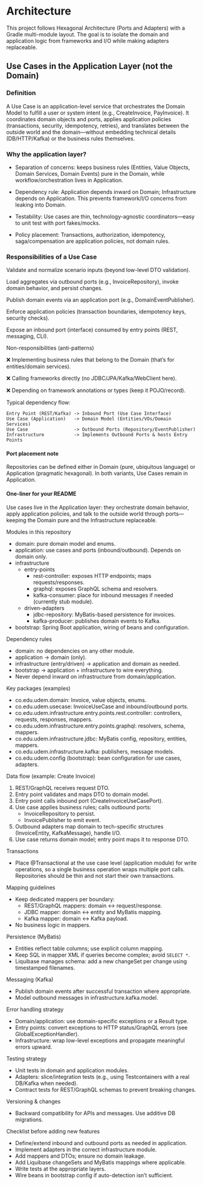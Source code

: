 # Architecture

This project follows Hexagonal Architecture (Ports and Adapters) with a Gradle multi-module layout. The goal is to isolate the domain and application logic from frameworks and I/O while making adapters replaceable.

## Use Cases in the Application Layer (not the Domain)

### Definition
A Use Case is an application-level service that orchestrates the Domain Model to fulfill a user or system intent (e.g., CreateInvoice, PayInvoice). It coordinates domain objects and ports, applies application policies (transactions, security, idempotency, retries), and translates between the outside world and the domain—without embedding technical details (DB/HTTP/Kafka) or the business rules themselves.

### Why the application layer?

- Separation of concerns: keeps business rules (Entities, Value Objects, Domain Services, Domain Events) pure in the Domain, while workflow/orchestration lives in Application.

- Dependency rule: Application depends inward on Domain; Infrastructure depends on Application. This prevents framework/I/O concerns from leaking into Domain.

- Testability: Use cases are thin, technology-agnostic coordinators—easy to unit test with port fakes/mocks.

- Policy placement: Transactions, authorization, idempotency, saga/compensation are application policies, not domain rules.

### Responsibilities of a Use Case

Validate and normalize scenario inputs (beyond low-level DTO validation).

Load aggregates via outbound ports (e.g., InvoiceRepository), invoke domain behavior, and persist changes.

Publish domain events via an application port (e.g., DomainEventPublisher).

Enforce application policies (transaction boundaries, idempotency keys, security checks).

Expose an inbound port (interface) consumed by entry points (REST, messaging, CLI).

Non-responsibilities (anti-patterns)

❌ Implementing business rules that belong to the Domain (that’s for entities/domain services).

❌ Calling frameworks directly (no JDBC/JPA/Kafka/WebClient here).

❌ Depending on framework annotations or types (keep it POJO/record).


Typical dependency flow:
````
Entry Point (REST/Kafka) -> Inbound Port (Use Case Interface)
Use Case (Application)   -> Domain Model (Entities/VOs/Domain Services)
Use Case                 -> Outbound Ports (Repository/EventPublisher)
Infrastructure           -> Implements Outbound Ports & hosts Entry Points
````
#### Port placement note

Repositories can be defined either in Domain (pure, ubiquitous language) or Application (pragmatic hexagonal). In both variants, Use Cases remain in Application.

#### One-liner for your README

Use cases live in the Application layer: they orchestrate domain behavior, apply application policies, and talk to the outside world through ports—keeping the Domain pure and the Infrastructure replaceable.

Modules in this repository
- domain: pure domain model and enums.
- application: use cases and ports (inbound/outbound). Depends on domain only.
- infrastructure
  - entry-points
    - rest-controller: exposes HTTP endpoints; maps requests/responses.
    - graphql: exposes GraphQL schema and resolvers.
    - kafka-consumer: place for inbound messages if needed (currently stub module).
  - driven-adapters
    - jdbc-repository: MyBatis-based persistence for invoices.
    - kafka-producer: publishes domain events to Kafka.
- bootstrap: Spring Boot application, wiring of beans and configuration.

Dependency rules
- domain: no dependencies on any other module.
- application → domain (only).
- infrastructure (entry/driven) → application and domain as needed.
- bootstrap → application + infrastructure to wire everything.
- Never depend inward on infrastructure from domain/application.

Key packages (examples)
- co.edu.udem.domain: Invoice, value objects, enums.
- co.edu.udem.usecase: InvoiceUseCase and inbound/outbound ports.
- co.edu.udem.infrastructure.entry.points.rest.controller: controllers, requests, responses, mappers.
- co.edu.udem.infrastructure.entry.points.graphql: resolvers, schema, mappers.
- co.edu.udem.infrastructure.jdbc: MyBatis config, repository, entities, mappers.
- co.edu.udem.infrastructure.kafka: publishers, message models.
- co.edu.udem.config (bootstrap): bean configuration for use cases, adapters.

Data flow (example: Create Invoice)
1. REST/GraphQL receives request DTO.
2. Entry point validates and maps DTO to domain model.
3. Entry point calls inbound port (CreateInvoiceUseCasePort).
4. Use case applies business rules; calls outbound ports:
   - InvoiceRepository to persist.
   - InvoicePublisher to emit event.
5. Outbound adapters map domain to tech-specific structures (InvoiceEntity, KafkaMessage), handle I/O.
6. Use case returns domain model; entry point maps it to response DTO.

Transactions
- Place @Transactional at the use case level (application module) for write operations, so a single business operation wraps multiple port calls. Repositories should be thin and not start their own transactions.

Mapping guidelines
- Keep dedicated mappers per boundary:
  - REST/GraphQL mappers: domain ↔ request/response.
  - JDBC mapper: domain ↔ entity and MyBatis mapping.
  - Kafka mapper: domain ↔ Kafka payload.
- No business logic in mappers.

Persistence (MyBatis)
- Entities reflect table columns; use explicit column mapping.
- Keep SQL in mapper XML if queries become complex; avoid `SELECT *`.
- Liquibase manages schema: add a new changeSet per change using timestamped filenames.

Messaging (Kafka)
- Publish domain events after successful transaction where appropriate.
- Model outbound messages in infrastructure.kafka.model.

Error handling strategy
- Domain/application: use domain-specific exceptions or a Result type.
- Entry points: convert exceptions to HTTP status/GraphQL errors (see GlobalExceptionHandler).
- Infrastructure: wrap low-level exceptions and propagate meaningful errors upward.

Testing strategy
- Unit tests in domain and application modules.
- Adapters: slice/integration tests (e.g., using Testcontainers with a real DB/Kafka when needed).
- Contract tests for REST/GraphQL schemas to prevent breaking changes.

Versioning & changes
- Backward compatibility for APIs and messages. Use additive DB migrations.

Checklist before adding new features
- Define/extend inbound and outbound ports as needed in application.
- Implement adapters in the correct infrastructure module.
- Add mappers and DTOs; ensure no domain leakage.
- Add Liquibase changeSets and MyBatis mappings where applicable.
- Write tests at the appropriate layers.
- Wire beans in bootstrap config if auto-detection isn’t sufficient.

